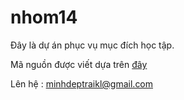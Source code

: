 # nhom14

Đây là dự án phục vụ mục đích học tập.

Mã nguồn được viết dựa trên [đây](https://github.com/subins2000/simple-peer-files)

Lên hệ : minhdeptraikl@gmail.com 
